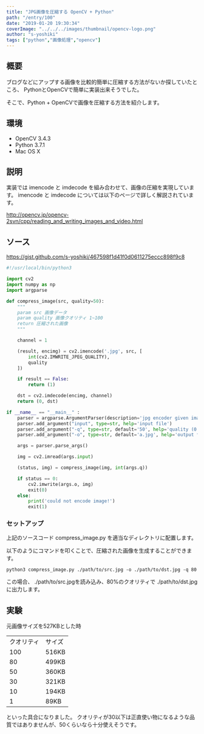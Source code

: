 ```yaml
---
title: "JPG画像を圧縮する OpenCV + Python"
path: "/entry/100"
date: "2019-01-20 19:30:34"
coverImage: "../../../images/thumbnail/opencv-logo.png"
author: "s-yoshiki"
tags: ["python","画像処理","opencv"]
---
```


## 概要

ブログなどにアップする画像を比較的簡単に圧縮する方法がないか探していたところ、
PythonとOpenCVで簡単に実装出来そうでした。

そこで、Python + OpenCVで画像を圧縮する方法を紹介します。

## 環境

- OpenCV 3.4.3
- Python 3.7.1
- Mac OS X

## 説明

実装では imencode と imdecode を組み合わせて、画像の圧縮を実現しています。
imencode と imdecode については以下のページで詳しく解説されています。

<a href="http://opencv.jp/opencv-2svn/cpp/reading_and_writing_images_and_video.html">http://opencv.jp/opencv-2svn/cpp/reading_and_writing_images_and_video.html</a>

## ソース

<a href="https://gist.github.com/s-yoshiki/467598f1d41f0d0611275eccc898f9c8">https://gist.github.com/s-yoshiki/467598f1d41f0d0611275eccc898f9c8</a>

```py
#!/usr/local/bin/python3

import cv2
import numpy as np
import argparse

def compress_image(src, quality=50):
    """
    param src 画像データ
    param quality 画像クオリティ 1~100 
    return 圧縮された画像
    """

    channel = 1

    (result, encimg) = cv2.imencode('.jpg', src, [
        int(cv2.IMWRITE_JPEG_QUALITY),
        quality
    ])

    if result == False:
        return (1)

    dst = cv2.imdecode(encimg, channel)
    return (0, dst)

if __name__ == "__main__" :
    parser = argparse.ArgumentParser(description='jpg encoder given images.')
    parser.add_argument("input", type=str, help='input file')
    parser.add_argument("-q", type=str, default='50', help='quality (0 to 100)')
    parser.add_argument("-o", type=str, default='a.jpg', help='output file (default=a.png)')

    args = parser.parse_args()

    img = cv2.imread(args.input)

    (status, img) = compress_image(img, int(args.q))

    if status == 0:
        cv2.imwrite(args.o, img)
        exit(0)
    else:
        print('could not encode image!')
        exit(1)
```

### セットアップ

上記のソースコード compress_image.py を適当なディレクトリに配置します。

以下のようにコマンドを叩くことで、圧縮された画像を生成することができます。

```shell
python3 compress_image.py ./path/to/src.jpg -o ./path/to/dst.jpg -q 80
```

この場合、 ./path/to/src.jpgを読み込み、80%のクオリティで ./path/to/dst.jpgに出力します。

## 実験

元画像サイズを527KBとした時

<table>
<tbody>
<tr>
<td>クオリティ</td>
<td>サイズ</td>
</tr>
<tr>
<td>100</td>
<td>516KB</td>
</tr>
<tr>
<td>80</td>
<td>499KB</td>
</tr>
<tr>
<td>50</td>
<td>360KB</td>
</tr>
<tr>
<td>30</td>
<td>321KB</td>
</tr>
<tr>
<td>10</td>
<td>194KB</td>
</tr>
<tr>
<td>1</td>
<td>89KB</td>
</tr>
</tbody>
</table>
といった具合になりました。
クオリティが30以下は正直使い物になるような品質ではありませんが、50くらいなら十分使えそうです。
